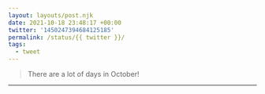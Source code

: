 ```yaml
---
layout: layouts/post.njk
date: 2021-10-18 23:48:17 +00:00
twitter: '1450247394684125185'
permalink: /status/{{ twitter }}/
tags: 
  - tweet
---
```


> There are a lot of days in October!

---

